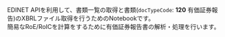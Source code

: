 EDINET APIを利用して、書類一覧の取得と書類(`docTypeCode`: **120** 有価証券報告)のXBRLファイル取得を行うためのNotebookです。  
簡易なRoE/RoICを計算をするために有価証券報告書の解析・処理を行います。
